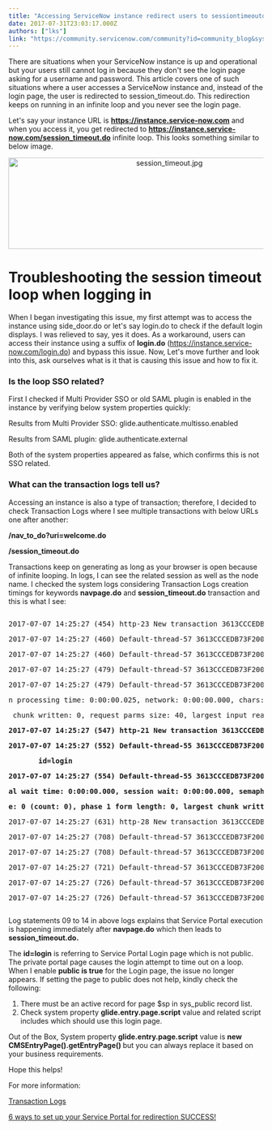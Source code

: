 ```yaml
---
title: "Accessing ServiceNow instance redirect users to sessiontimeoutdo"
date: 2017-07-31T23:03:17.000Z
authors: ["lks"]
link: "https://community.servicenow.com/community?id=community_blog&sys_id=fb4da229dbd0dbc01dcaf3231f9619e7"
---
```

<p>There are situations when your ServiceNow instance is up and operational but your users still cannot log in because they don't see the login page asking for a username and password. This article covers one of such situations where a user accesses a ServiceNow instance and, instead of the login page, the user is redirected to session_timeout.do. This redirection keeps on running in an infinite loop and you never see the login page.</p><p></p><p>Let's say your instance URL is <strong><a title="" _jive_internal="true" href="https://instance.service-now.com" rel="nofollow" target="_blank">https://instance.service-now.com</a></strong> and when you access it, you get redirected to <strong><a title="" _jive_internal="true" href="https://instance.service-now.com/session_timeout.do" rel="nofollow" target="_blank">https://instance.service-now.com/session_timeout.do</a></strong> infinite loop. This looks something similar to below image.</p><p></p><p style="text-align: center;"><img   alt="session_timeout.jpg" class="image-1 jive-image" src="e7b6510adbd4d304b322f4621f96190c.iix" style="width: 620px; height: 180px;"/></p><p></p><h1>Troubleshooting the session timeout loop when logging in</h1><p>When I began investigating this issue, my first attempt was to access the instance using side_door.do or let's say login.do to check if the default login displays. I was relieved to say, yes it does. As a workaround, users can access their instance using a suffix of <strong>login.do</strong> (<a title="" _jive_internal="true" href="https://instance.service-now.com/login.do" rel="nofollow" target="_blank">https://instance.service-now.com/login.do</a>) and bypass this issue. Now, Let's move further and look into this, ask ourselves what is it that is causing this issue and how to fix it.</p><p></p><h3>Is the loop SSO related?</h3><p>First I checked if Multi Provider SSO or old SAML plugin is enabled in the instance by verifying below system properties quickly:</p><p></p><p>Results from Multi Provider SSO: glide.authenticate.multisso.enabled</p><p>Results from SAML plugin: glide.authenticate.external</p><p></p><p>Both of the system properties appeared as false, which confirms this is not SSO related.</p><p></p><h3>What can the transaction logs tell us?</h3><p>Accessing an instance is also a type of transaction; therefore, I decided to check Transaction Logs where I see multiple transactions with below URLs one after another:</p><p></p><p><strong>/nav_to_do?uri=welcome.do</strong></p><p><strong>/session_timeout.do</strong></p><p></p><p>Transactions keep on generating as long as your browser is open because of infinite looping. In logs, I can see the related session as well as the node name. I checked the system logs considering Transaction Logs creation timings for keywords <strong>navpage.do</strong> and <strong>session_timeout.do</strong> transaction and this is what I see:</p><p></p><pre __default_attr="javascript" __jive_macro_name="code" class="jive_macro_code _jivemacro_uid_14995424790568371 jive_text_macro" data-renderedposition="866_8_1192_432" jivemacro_uid="_14995424790568371"><p>2017-07-07 14:25:27 (454) http-23 New transaction 3613CCCEDB73F2004159F37EAF96198D #25515 /navpage.do</p><p>2017-07-07 14:25:27 (460) Default-thread-57 3613CCCEDB73F2004159F37EAF96198D #25515 /navpage.do Parameters -------------------------</p><p>2017-07-07 14:25:27 (460) Default-thread-57 3613CCCEDB73F2004159F37EAF96198D *** Start   #25,515, path: /navpage.do, user: guest</p><p>2017-07-07 14:25:27 (479) Default-thread-57 3613CCCEDB73F2004159F37EAF96198D Memory transaction: 2mb total: 275mb free: 52%   Allocated: 571mb</p><p>2017-07-07 14:25:27 (479) Default-thread-57 3613CCCEDB73F2004159F37EAF96198D *** End   #25,515, path: /navpage.do, user: guest, total transaction time: 0:00:00.025, transactio</p><p>n processing time: 0:00:00.025, network: 0:00:00.000, chars: 13, uncompressed chars: 13, SQL time: 12 (count: 5), business rule: 0 (count: 0), phase 1 form length: 0, largest</p><p> chunk written: 0, request parms size: 40, largest input read: 0</p><p></p><p><strong>2017-07-07 14:25:27 (547) http-21 New transaction 3613CCCEDB73F2004159F37EAF96198D #25516 /sp/</strong></p><p><strong>2017-07-07 14:25:27 (552) Default-thread-55 3613CCCEDB73F2004159F37EAF96198D #25516 /sp/ Parameters -------------------------</strong></p><p><strong>       id=login</strong></p><p><strong>2017-07-07 14:25:27 (554) Default-thread-55 3613CCCEDB73F2004159F37EAF96198D #25516 /sp/ -- total transaction time: 0:00:00.000, transaction processing time: 0:00:00.000, tot</strong></p><p><strong>al wait time: 0:00:00.000, session wait: 0:00:00.000, semaphore wait: 0:00:00.000, source: 86.90.145.21, chars: 0, uncompressed chars: 0, SQL time: 1 (count: 3), business rul</strong></p><p><strong>e: 0 (count: 0), phase 1 form length: 0, largest chunk written: 0, request parms size: 64, largest input read: 0</strong></p><p></p><p>2017-07-07 14:25:27 (631) http-28 New transaction 3613CCCEDB73F2004159F37EAF96198D #25517 /session_timeout.do</p><p>2017-07-07 14:25:27 (708) Default-thread-57 3613CCCEDB73F2004159F37EAF96198D #25517 /session_timeout.do Parameters -------------------------</p><p>2017-07-07 14:25:27 (708) Default-thread-57 3613CCCEDB73F2004159F37EAF96198D *** Start   #25,517, path: /session_timeout.do, user: guest</p><p>2017-07-07 14:25:27 (721) Default-thread-57 3613CCCEDB73F2004159F37EAF96198D [0:00:00.012] getRealForm</p><p>2017-07-07 14:25:27 (726) Default-thread-57 3613CCCEDB73F2004159F37EAF96198D Memory transaction: 4mb total: 281mb free: 51%   Allocated: 571mb</p><p>2017-07-07 14:25:27 (726) Default-thread-57 3613CCCEDB73F2004159F37EAF96198D *** End   #25,517, path: /session_timeout.do, user: guest, total transaction time: 0:00:00.095, transaction processing time: 0:00:00.095, network: 0:00:00.000, chars: 6,023, uncompressed chars: 20,143, SQL time: 4 (count: 11), business rule: 0 (count: 0), phase 1 form length: 52,115, largest chunk written: 9,636, request parms size: 40, largest input read: 0</p></pre><p></p><p>Log statements 09 to 14 in above logs explains that Service Portal execution is happening immediately after <strong>navpage.do</strong> which then leads to <strong>session_timeout.do.</strong></p><p></p><p>The <strong>id=login</strong> is referring to Service Portal Login page which is not public. The private portal page causes the login attempt to time out on a loop. When I enable <strong>public is true</strong> for the Login page, the issue no longer appears. If setting the page to public does not help, kindly check the following:</p><p></p><ol><li>There must be an active record for page $sp in sys_public record list.</li><li>Check system property <strong>glide.entry.page.script</strong> value and related script includes which should use this login page.</li></ol><p></p><p>Out of the Box, System property <strong>glide.entry.page.script</strong> value is <strong>new CMSEntryPage().getEntryPage() </strong>but you can always replace it based on your business requirements.</p><p></p><p>Hope this helps!</p><p></p><p>For more information:</p><p><a title="ocs.servicenow.com/bundle/istanbul-servicenow-platform/page/administer/time/reference/transaction-logs-2.html" href="https://docs.servicenow.com/bundle/istanbul-servicenow-platform/page/administer/time/reference/transaction-logs-2.html">Transaction Logs</a></p><p><a title="" _jive_internal="true" href="/community?id=community_blog&sys_id=cbcda2e9dbd0dbc01dcaf3231f961949">6 ways to set up your Service Portal for redirection SUCCESS!</a></p>